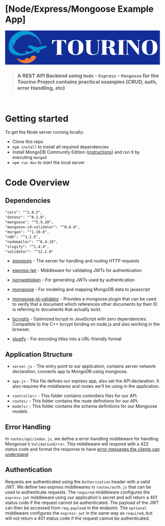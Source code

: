 # [Node/Express/Mongoose Example App]

![](tourino.png)

> ### A REST API Backend using `Node` - `Express` - `Mongoose` for the Tourino Project contains practical examples (CRUD, auth, error Handling, etc)

<br />

# Getting started

To get the Node server running locally:

- Clone this repo
- `npm install` to install all required dependencies
- Install MongoDB Community Edition ([instructions](https://docs.mongodb.com/manual/installation/#tutorials)) and run it by executing `mongod`
- `npm run dev` to start the local server

# Code Overview

## Dependencies

    "cors": "^2.8.5",
    "dotenv": "^8.2.0",
    "mongoose": "^5.9.20",
    "mongoose-id-validator": "^0.6.0",
    "morgan": "^1.10.0",
    "ndb": "^1.1.5",
    "nodemailer": "^6.4.10",
    "slugify": "^1.4.4",
    "validator": "^12.2.0"

- [expressjs](https://github.com/expressjs/express) - The server for handling and routing HTTP requests
- [express-jwt](https://github.com/auth0/express-jwt) - Middleware for validating JWTs for authentication
- [jsonwebtoken](https://github.com/auth0/node-jsonwebtoken) - For generating JWTs used by authentication

- [mongoose](https://github.com/Automattic/mongoose) - For modeling and mapping MongoDB data to javascript

- [mongoose-id-validator](https://www.npmjs.com/package/mongoose-id-validator) - Provides a mongoose plugin that can be used to verify that a document which references other documents by their ID is referring to documents that actually exist.

- [bcryptjs](https://www.npmjs.com/package/bcryptjs) - Optimized bcrypt in JavaScript with zero dependencies. Compatible to the C++ bcrypt binding on node.js and also working in the browser.

- [slugify](https://www.npmjs.com/package/slugify) - For encoding titles into a URL-friendly format

## Application Structure

- `server.js` - The entry point to our application, contains server network declaration, connects app to MongoDB using mongoose.

- `app.js` - This file defines our express app, also set the API declaration. It also requires the middlwares and routes we'll be using in the application.

* `controller/` - This folder contains controllers files for our API.
* `routes/` - This folder contains the route definitions for our API.
* `models/` - This folder contains the schema definitions for our Mongoose models.

## Error Handling

In `routes/api/index.js`, we define a error-handling middleware for handling Mongoose's `ValidationError`. This middleware will respond with a 422 status code and format the response to have [error messages the clients can understand](https://github.com/gothinkster/realworld/blob/master/API.md#errors-and-status-codes)

## Authentication

Requests are authenticated using the `Authorization` header with a valid JWT. We define two express middlewares in `routes/auth.js` that can be used to authenticate requests. The `required` middleware configures the `express-jwt` middleware using our application's secret and will return a 401 status code if the request cannot be authenticated. The payload of the JWT can then be accessed from `req.payload` in the endpoint. The `optional` middleware configures the `express-jwt` in the same way as `required`, but will _not_ return a 401 status code if the request cannot be authenticated.

<br />
